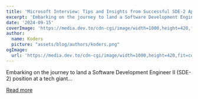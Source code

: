 ```yaml
---
title: 'Microsoft Interview: Tips and Insights from Successful SDE-2 Application (Offer 2024)'
excerpt: 'Embarking on the journey to land a Software Development Engineer II (SDE-2) position at a tech giant...'
date: '2024-09-15'
coverImage: 'https://media.dev.to/cdn-cgi/image/width=1000,height=420,fit=cover,gravity=auto,format=auto/https%3A%2F%2Fdev-to-uploads.s3.amazonaws.com%2Fuploads%2Farticles%2Fx247be94wmq128rvne2l.png'
author:
  name: Koders
  picture: "assets/blog/authors/koders.png"
ogImage:
  url: 'https://media.dev.to/cdn-cgi/image/width=1000,height=420,fit=cover,gravity=auto,format=auto/https%3A%2F%2Fdev-to-uploads.s3.amazonaws.com%2Fuploads%2Farticles%2Fx247be94wmq128rvne2l.png'
---
```


Embarking on the journey to land a Software Development Engineer II (SDE-2) position at a tech giant...

[Read more](https://dev.to/alexr/microsoft-interview-tips-and-insights-from-successful-sde-2-application-offer-2024-232f)
